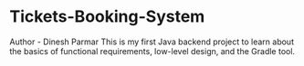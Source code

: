 # Tickets-Booking-System
Author - Dinesh Parmar
This is my first Java backend project to learn about the basics of functional requirements, low-level design, and the Gradle tool.

